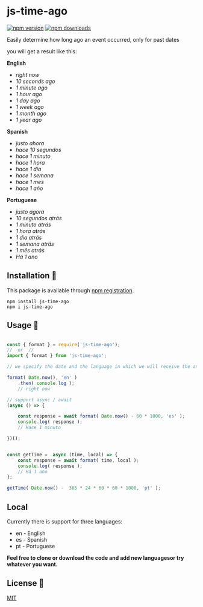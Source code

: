 # js-time-ago

[![npm version](https://img.shields.io/npm/v/js-time-ago.svg?style=flat-square)](https://www.npmjs.com/package/js-time-ago)
[![npm downloads](https://img.shields.io/npm/dw/js-time-ago.svg?style=flat-square)](https://www.npmjs.com/package/js-time-ago)

Easily determine how long ago an event occurred, only for past dates


you will get a result like this:

**English**

- _right now_
- _10 seconds ago_
- _1 minute ago_
- _1 hour ago_
- _1 day ago_
- _1 week ago_
- _1 month ago_
- _1 year ago_

**Spanish**

- _justo ahora_
- _hace 10 segundos_
- _hace 1 minuto_
- _hace 1 hora_
- _hace 1 dia_
- _hace 1 semana_
- _hace 1 mes_
- _hace 1 año_

**Portuguese**

- _justo agora_
- _10 segundos atrás_
- _1 minuto atrás_
- _1 hora atrás_
- _1 dia atrás_
- _1 semana atrás_
- _1 mês atrás_
- _Há 1 ano_


## Installation 🔧

This package is available through [npm registration](https://www.npmjs.com/).

```
npm install js-time-ago
npm i js-time-ago
```


## Usage 🚀

```js

const { format } = require('js-time-ago');
//  or  //
import { format } from 'js-time-ago';

// we specify the date and the language in which we will receive the answer

format( Date.now(), 'en' )
    .then( console.log );
    // right now

// support async / await
(async () => {

    const response = await format( Date.now() - 60 * 1000, 'es' );
    console.log( response );
    // Hace 1 minuto

})();


const getTime =  async (time, local) => {
    const response = await format( time, local ); 
    console.log( response );
    // Há 1 ano
};

getTime( Date.now() -  365 * 24 * 60 * 60 * 1000, 'pt' );  

```

## Local

Currently there is support for three languages:
- en - English
- es - Spanish
- pt - Portuguese

**Feel free to clone or download the code and add new languages ​​or try whatever you want.**




## License 📄

  [MIT](LICENSE)